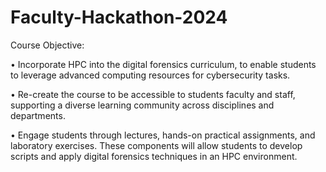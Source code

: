 # Faculty-Hackathon-2024
Course Objective:

•	Incorporate HPC into the digital forensics curriculum, to enable students to leverage advanced computing resources for cybersecurity tasks.

•	Re-create the course to be accessible to students faculty and staff, supporting a diverse learning community across disciplines and departments.

•	Engage students through lectures, hands-on practical assignments, and laboratory exercises. These components will allow students to develop scripts and apply digital forensics techniques in an HPC environment.
